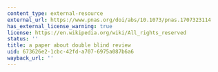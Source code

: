 ```yaml
---
content_type: external-resource
external_url: https://www.pnas.org/doi/abs/10.1073/pnas.1707323114
has_external_license_warning: true
license: https://en.wikipedia.org/wiki/All_rights_reserved
status: ''
title: a paper about double blind review
uid: 673626e2-1cbc-42fd-a707-6975a087b6a6
wayback_url: ''
---
```

